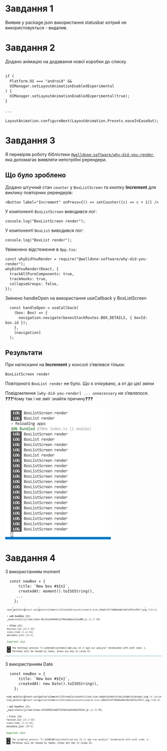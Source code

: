 # Завдання 1
Виявив у package.json використання statusbar котрий не використовується - видалив.

# Завдання 2

Додано анімацію на додавання нової коробки до списку
  ```tsx
  
  if (
    Platform.OS === "android" &&
    UIManager.setLayoutAnimationEnabledExperimental
  ) {
    UIManager.setLayoutAnimationEnabledExperimental(true);
  }

  ...

  LayoutAnimation.configureNext(LayoutAnimation.Presets.easeInEaseOut);
  ```


# Завдання 3
Я перевіряв роботу бібліотеки [`@welldone-software/why-did-you-render`](https://github.com/welldone-software/why-did-you-render), яка допомагає виявляти непотрібні ререндери.

## Що було зроблено

Додано штучний стан `counter` у `BoxListScreen` та кнопку **Increment** для виклику повторних ререндерів:

  ```tsx
  <Button label="Increment" onPress={() => setCounter((c) => c + 1)} />
  ```
У компоненті `BoxListScreen` виводився лог:
  ```tsx
  console.log("BoxListScreen render");
  ```

У компоненті `BoxList` виводився лог:

  ```tsx
  console.log("BoxList render");
  ```

Увімкнено відстеження в `App.tsx`:

  ```tsx
  const whyDidYouRender = require("@welldone-software/why-did-you-render");
  whyDidYouRender(React, {
    trackAllPureComponents: true,
    trackHooks: true,
    collapseGroups: false,
  });
  ```

Змінено handleOpen на використання useCallback у BoxListScreen 
```tsx
  const handleOpen = useCallback(
    (box: Box) => {
      navigation.navigate(boxesStackRoutes.BOX_DETAILS, { boxId: box.id });
    },
    [navigation]
  );
```

## Результати

При натисканні на **Increment** у консолі з’являвся тільки:

  ```
  BoxListScreen render
  ```
Повторного `BoxList render` не було. Що є очікувано, а от до цієї зміни 

Повідомлення `[why-did-you-render] ... unnecessary` не з’являлося. ❓❓❓Чому так і не зміг знайти причину❓❓❓

![Приклад логів](./b1.jpg)


# Завдання 4
З використанням moment
```tsx
  const newBox = {
      title: `New box #${n}`,
      createdAt: moment().toISOString(),
     ...
    };
```
![Приклад бандла](./b3.jpg)

З використанням Date
```tsx
  const newBox = {
      title: `New box #${n}`,
      createdAt: new Date().toISOString(),
    };
```
![Приклад бандла](./b2.jpg)